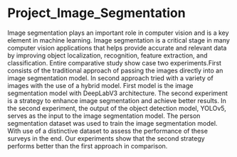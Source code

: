 # Project_Image_Segmentation
Image segmentation plays an important role in computer vision and is a key element in machine learning. Image segmentation is a critical stage in many computer vision applications that helps provide accurate and relevant data by improving object localization, recognition, feature extraction, and classification. Entire comparative study show case two experiments.First consists of the traditional approach of passing the images directly into an image segmentation model. In second approach tried with a variety of images with the use of a hybrid model. First model is the image segmentation model with DeepLabV3 architecture. The second experiment is a strategy to enhance image segmentation and achieve better results. In the second experiment, the output of the object detection model, YOLOv5, serves as the input to the image segmentation model. The person segmentation dataset was used to train the image segmentation model. With use of a distinctive dataset to assess the performance of these surveys in the end. Our experiments show that the second strategy performs better than the first approach in comparison.
